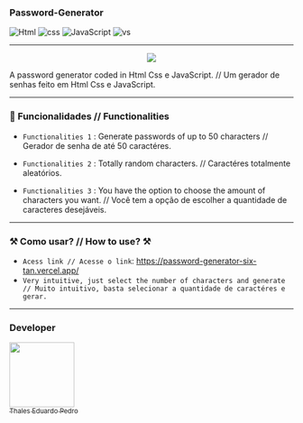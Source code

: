 ### Password-Generator
![Html](https://img.shields.io/badge/HTML5-E34F26?style=for-the-badge&logo=html5&logoColor=white)
![css](https://img.shields.io/badge/CSS3-1572B6?style=for-the-badge&logo=css3&logoColor=white)
![JavaScript](https://img.shields.io/badge/JavaScript-323330?style=for-the-badge&logo=javascript&logoColor=F7DF1E)
![vs](https://img.shields.io/badge/Visual_Studio_Code-0078D4?style=for-the-badge&logo=visual%20studio%20code&logoColor=white)

---

<p align="center">
 <img src="https://img.shields.io/badge/Status-Complete-green20%25">
</p>

A password generator coded in Html Css e JavaScript. // Um gerador de  senhas feito em Html Css e JavaScript.

---

### 🔨 Funcionalidades // Functionalities

- `Functionalities 1` : Generate passwords of up to 50 characters // Gerador de senha de até 50 caractéres.

- `Functionalities 2` : Totally random characters. // Caractéres totalmente aleatórios.

- `Functionalities 3` : You have the option to choose the amount of characters you want. // Você tem a opção de escolher a quantidade de caracteres desejáveis.

---

### ⚒️ Como usar? // How to use? ⚒️

- `Acess link // Acesse o link`: https://password-generator-six-tan.vercel.app/
- `Very intuitive, just select the number of characters and generate // Muito intuitivo, basta selecionar a quantidade de caractéres e gerar.`

---

### Developer
[<img loading="lazy" src="https://avatars.githubusercontent.com/u/89024257?v=4" width=115><br><sub>Thales Eduardo Pedro</sub>](https://github.com/thales32k0)
 
